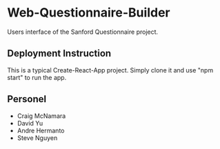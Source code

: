 # Web-Questionnaire-Builder

Users interface of the Sanford Questionnaire project.


## Deployment Instruction

This is a typical Create-React-App project. Simply clone it and use "npm start" to run the app.


## Personel
- Craig McNamara
- David Yu
- Andre Hermanto
- Steve Nguyen